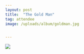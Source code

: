 ```yaml
---
layout: post
title:  "The Gold Man"
tag: attendee
image: /uploads/album/goldman.jpg


---
```


![]({{page.image}})

